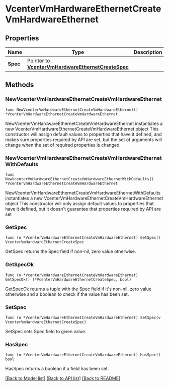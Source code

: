 # VcenterVmHardwareEthernetCreateVmHardwareEthernet

## Properties

Name | Type | Description | Notes
------------ | ------------- | ------------- | -------------
**Spec** | Pointer to [**VcenterVmHardwareEthernetCreateSpec**](VcenterVmHardwareEthernetCreateSpec.md) |  | [optional] 

## Methods

### NewVcenterVmHardwareEthernetCreateVmHardwareEthernet

`func NewVcenterVmHardwareEthernetCreateVmHardwareEthernet() *VcenterVmHardwareEthernetCreateVmHardwareEthernet`

NewVcenterVmHardwareEthernetCreateVmHardwareEthernet instantiates a new VcenterVmHardwareEthernetCreateVmHardwareEthernet object
This constructor will assign default values to properties that have it defined,
and makes sure properties required by API are set, but the set of arguments
will change when the set of required properties is changed

### NewVcenterVmHardwareEthernetCreateVmHardwareEthernetWithDefaults

`func NewVcenterVmHardwareEthernetCreateVmHardwareEthernetWithDefaults() *VcenterVmHardwareEthernetCreateVmHardwareEthernet`

NewVcenterVmHardwareEthernetCreateVmHardwareEthernetWithDefaults instantiates a new VcenterVmHardwareEthernetCreateVmHardwareEthernet object
This constructor will only assign default values to properties that have it defined,
but it doesn't guarantee that properties required by API are set

### GetSpec

`func (o *VcenterVmHardwareEthernetCreateVmHardwareEthernet) GetSpec() VcenterVmHardwareEthernetCreateSpec`

GetSpec returns the Spec field if non-nil, zero value otherwise.

### GetSpecOk

`func (o *VcenterVmHardwareEthernetCreateVmHardwareEthernet) GetSpecOk() (*VcenterVmHardwareEthernetCreateSpec, bool)`

GetSpecOk returns a tuple with the Spec field if it's non-nil, zero value otherwise
and a boolean to check if the value has been set.

### SetSpec

`func (o *VcenterVmHardwareEthernetCreateVmHardwareEthernet) SetSpec(v VcenterVmHardwareEthernetCreateSpec)`

SetSpec sets Spec field to given value.

### HasSpec

`func (o *VcenterVmHardwareEthernetCreateVmHardwareEthernet) HasSpec() bool`

HasSpec returns a boolean if a field has been set.


[[Back to Model list]](../README.md#documentation-for-models) [[Back to API list]](../README.md#documentation-for-api-endpoints) [[Back to README]](../README.md)


